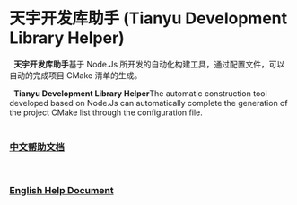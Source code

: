 # 天宇开发库助手 (Tianyu Development Library Helper)

&nbsp;&nbsp;**天宇开发库助手**基于 Node.Js 所开发的自动化构建工具，通过配置文件，可以自动的完成项目 CMake 清单的生成。
&nbsp;

&nbsp;&nbsp;**Tianyu Development Library Helper**The automatic construction tool developed based on Node.Js can automatically complete the generation of the project CMake list through the configuration file.
&nbsp;  
&nbsp;

### [中文帮助文档](./README_ZH.md)

&nbsp;

### [English Help Document](./README_EN.md)
